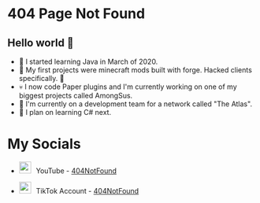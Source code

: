 # **404 Page Not Found**

## Hello world 👋
- 🎃 I started learning Java in March of 2020.
- 🦇 My first projects were minecraft mods built with forge. Hacked clients specifically. 🤫
- 💀 I now code Paper plugins and I'm currently working on one of my biggest projects called AmongSus.
- 🤡 I'm currently on a development team for a network called "The Atlas".
- 👻 I plan on learning C# next.

# My Socials
- <img src="https://upload.wikimedia.org/wikipedia/commons/thumb/e/ec/YouTube_play_button_circular_%282013-2017%29.svg/1024px-YouTube_play_button_circular_%282013-2017%29.svg.png" height="24"/>    YouTube - [404NotFound](https://www.youtube.com/channelUCSzLQed52dvtdJz7BkX6nBQ)

- <img src="https://2.bp.blogspot.com/-kflCjdulWc4/XD-b18R9AdI/AAAAAAAAG7M/VygjROg5RXs7ynX_ihc_D-WlApNZmnngwCK4BGAYYCw/s1600/Icon%2BTiktok.png" height="24"/>    TikTok Account - [404NotFound](https://tiktok.com/thispagedoesntexist)
